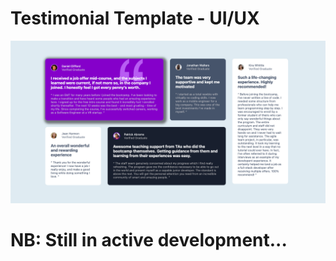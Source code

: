 # Testimonial Template - UI/UX

![Testimonial](images/Screen.png)

# NB: Still in active development...
